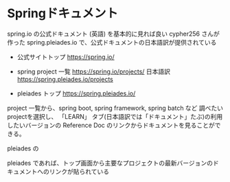 # Springドキュメント

spring.io の公式ドキュメント (英語) を基本的に見れば良い
cypher256 さんが作った spring.pleiades.io で、公式ドキュメントの日本語訳が提供されている

- 公式サイトトップ
https://spring.io/

- spring project 一覧
https://spring.io/projects/
日本語訳 https://spring.pleiades.io/projects

- pleiades トップ
https://spring.pleiades.io/

project 一覧から、spring boot, spring framework, spring batch など 調べたいprojectを選択し、 「LEARN」 タブ(日本語訳では「ドキュメント」たぶ)の利用したいバージョンの Reference Doc のリンクからドキュメントを見ることができる。

pleiades の

pleiades であれば、トップ画面から主要なプロジェクトの最新バージョンのドキュメントへのリンクが貼られている









<!--stackedit_data:
eyJoaXN0b3J5IjpbLTE5MTA5Njk1NCwtMjA5NTgxNDM2OSw5ND
A1OTYxMzgsLTE2NTcxMjUzNjMsMTU2OTYzNjQ3NSw3MzA5OTgx
MTZdfQ==
-->